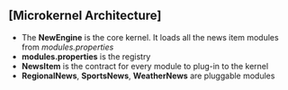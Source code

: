 ## [Microkernel Architecture]
* The **NewEngine** is the core kernel. It loads all the news item modules from *modules.properties* 
* **modules.properties** is the registry
* **NewsItem** is the contract for every module to plug-in to the kernel
* **RegionalNews**, **SportsNews**, **WeatherNews** are pluggable modules 
